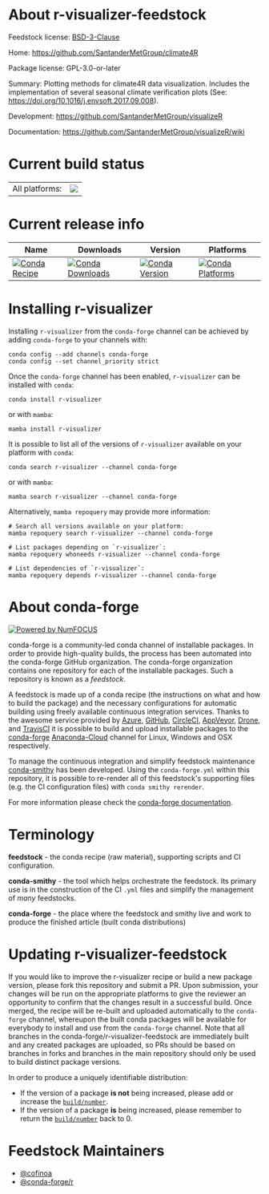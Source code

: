 About r-visualizer-feedstock
============================

Feedstock license: [BSD-3-Clause](https://github.com/conda-forge/r-visualizer-feedstock/blob/main/LICENSE.txt)

Home: https://github.com/SantanderMetGroup/climate4R

Package license: GPL-3.0-or-later

Summary: Plotting methods for climate4R data visualization. Includes the implementation of several seasonal climate verification plots (See: <https://doi.org/10.1016/j.envsoft.2017.09.008>).

Development: https://github.com/SantanderMetGroup/visualizeR

Documentation: https://github.com/SantanderMetGroup/visualizeR/wiki

Current build status
====================


<table><tr><td>All platforms:</td>
    <td>
      <a href="https://dev.azure.com/conda-forge/feedstock-builds/_build/latest?definitionId=16215&branchName=main">
        <img src="https://dev.azure.com/conda-forge/feedstock-builds/_apis/build/status/r-visualizer-feedstock?branchName=main">
      </a>
    </td>
  </tr>
</table>

Current release info
====================

| Name | Downloads | Version | Platforms |
| --- | --- | --- | --- |
| [![Conda Recipe](https://img.shields.io/badge/recipe-r--visualizer-green.svg)](https://anaconda.org/conda-forge/r-visualizer) | [![Conda Downloads](https://img.shields.io/conda/dn/conda-forge/r-visualizer.svg)](https://anaconda.org/conda-forge/r-visualizer) | [![Conda Version](https://img.shields.io/conda/vn/conda-forge/r-visualizer.svg)](https://anaconda.org/conda-forge/r-visualizer) | [![Conda Platforms](https://img.shields.io/conda/pn/conda-forge/r-visualizer.svg)](https://anaconda.org/conda-forge/r-visualizer) |

Installing r-visualizer
=======================

Installing `r-visualizer` from the `conda-forge` channel can be achieved by adding `conda-forge` to your channels with:

```
conda config --add channels conda-forge
conda config --set channel_priority strict
```

Once the `conda-forge` channel has been enabled, `r-visualizer` can be installed with `conda`:

```
conda install r-visualizer
```

or with `mamba`:

```
mamba install r-visualizer
```

It is possible to list all of the versions of `r-visualizer` available on your platform with `conda`:

```
conda search r-visualizer --channel conda-forge
```

or with `mamba`:

```
mamba search r-visualizer --channel conda-forge
```

Alternatively, `mamba repoquery` may provide more information:

```
# Search all versions available on your platform:
mamba repoquery search r-visualizer --channel conda-forge

# List packages depending on `r-visualizer`:
mamba repoquery whoneeds r-visualizer --channel conda-forge

# List dependencies of `r-visualizer`:
mamba repoquery depends r-visualizer --channel conda-forge
```


About conda-forge
=================

[![Powered by
NumFOCUS](https://img.shields.io/badge/powered%20by-NumFOCUS-orange.svg?style=flat&colorA=E1523D&colorB=007D8A)](https://numfocus.org)

conda-forge is a community-led conda channel of installable packages.
In order to provide high-quality builds, the process has been automated into the
conda-forge GitHub organization. The conda-forge organization contains one repository
for each of the installable packages. Such a repository is known as a *feedstock*.

A feedstock is made up of a conda recipe (the instructions on what and how to build
the package) and the necessary configurations for automatic building using freely
available continuous integration services. Thanks to the awesome service provided by
[Azure](https://azure.microsoft.com/en-us/services/devops/), [GitHub](https://github.com/),
[CircleCI](https://circleci.com/), [AppVeyor](https://www.appveyor.com/),
[Drone](https://cloud.drone.io/welcome), and [TravisCI](https://travis-ci.com/)
it is possible to build and upload installable packages to the
[conda-forge](https://anaconda.org/conda-forge) [Anaconda-Cloud](https://anaconda.org/)
channel for Linux, Windows and OSX respectively.

To manage the continuous integration and simplify feedstock maintenance
[conda-smithy](https://github.com/conda-forge/conda-smithy) has been developed.
Using the ``conda-forge.yml`` within this repository, it is possible to re-render all of
this feedstock's supporting files (e.g. the CI configuration files) with ``conda smithy rerender``.

For more information please check the [conda-forge documentation](https://conda-forge.org/docs/).

Terminology
===========

**feedstock** - the conda recipe (raw material), supporting scripts and CI configuration.

**conda-smithy** - the tool which helps orchestrate the feedstock.
                   Its primary use is in the construction of the CI ``.yml`` files
                   and simplify the management of *many* feedstocks.

**conda-forge** - the place where the feedstock and smithy live and work to
                  produce the finished article (built conda distributions)


Updating r-visualizer-feedstock
===============================

If you would like to improve the r-visualizer recipe or build a new
package version, please fork this repository and submit a PR. Upon submission,
your changes will be run on the appropriate platforms to give the reviewer an
opportunity to confirm that the changes result in a successful build. Once
merged, the recipe will be re-built and uploaded automatically to the
`conda-forge` channel, whereupon the built conda packages will be available for
everybody to install and use from the `conda-forge` channel.
Note that all branches in the conda-forge/r-visualizer-feedstock are
immediately built and any created packages are uploaded, so PRs should be based
on branches in forks and branches in the main repository should only be used to
build distinct package versions.

In order to produce a uniquely identifiable distribution:
 * If the version of a package **is not** being increased, please add or increase
   the [``build/number``](https://docs.conda.io/projects/conda-build/en/latest/resources/define-metadata.html#build-number-and-string).
 * If the version of a package **is** being increased, please remember to return
   the [``build/number``](https://docs.conda.io/projects/conda-build/en/latest/resources/define-metadata.html#build-number-and-string)
   back to 0.

Feedstock Maintainers
=====================

* [@cofinoa](https://github.com/cofinoa/)
* [@conda-forge/r](https://github.com/conda-forge/r/)

